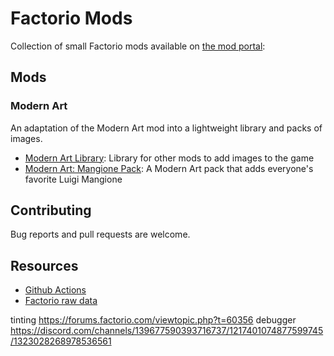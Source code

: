 # Factorio Mods

Collection of small Factorio mods available on [the mod portal](https://mods.factorio.com/user/dmikalova):

## Mods

### Modern Art

An adaptation of the Modern Art mod into a lightweight library and packs of images.

- [Modern Art Library](./modern-art-lib): Library for other mods to add images to the game
- [Modern Art: Mangione Pack](./modern-art-mangione): A Modern Art pack that adds everyone's favorite Luigi Mangione

## Contributing

Bug reports and pull requests are welcome.

## Resources

- [Github Actions](https://github.com/TheBrutalX/Factorio-mod-uploader-action/)
- [Factorio raw data](https://wiki.factorio.com/Data.raw)

tinting https://forums.factorio.com/viewtopic.php?t=60356
debugger https://discord.com/channels/139677590393716737/1217401074877599745/1323028268978536561
